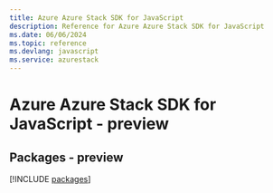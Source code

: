 ```yaml
---
title: Azure Azure Stack SDK for JavaScript
description: Reference for Azure Azure Stack SDK for JavaScript
ms.date: 06/06/2024
ms.topic: reference
ms.devlang: javascript
ms.service: azurestack
---
```

# Azure Azure Stack SDK for JavaScript - preview
## Packages - preview
[!INCLUDE [packages](azure-stack-index.md)]
